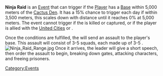 **Ninja Raid** is an [Event](Events.md "wikilink") that can trigger if the
[Player](Nameless.md "wikilink") has a
[Base](Guide_to_Building_an_Outpost.md "wikilink") within 5,000 meters of
the [Cactus Den](Cactus_Den.md "wikilink"). It has a 15% chance to trigger
each day if within 3,500 meters, this scales down with distance until it
reaches 0% at 5,000 meters. The event cannot trigger if the [](Sand_Ninja_Oni.md) is killed or captured, or if the player
is allied with the [United Cities](03%20-%20Projects%20&%20Wikis/Kenshi/Kenshi%20Wiki/Kenshi%20Wiki%20Template/United_Cities.md "wikilink") or [](Traders_Guild.md).

Once the conditions are fulfilled, the [](Sand_Ninjas.md) will send an assault to the player's
base. This assault will consist of 3-5 squads, each made up of 3-5 [](Sand_Ninja.md).
![](Ninja_Raid_Range.jpg "Ninja_Raid_Range.jpg") Once it arrives, the
leader will give a short speech, then order the assault to begin,
breaking down gates, attacking characters, and freeing prisoners.

[Category:Events](Category:Events "wikilink")